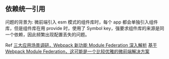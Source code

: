 ## 依赖统一引用
问题的背景为: 微前端引入 esm 模式的组件库时，每个 app 都会单独引入组件库，但是组件库在用 provide 时，使用了 Symbol key，强要求组件库的来源是同一个依赖，因此频繁出现配置丢失的问题。


Ref
[三大应用场景调研，Webpack 新功能 Module Federation 深入解析](https://developer.aliyun.com/article/755252#slide-4)
[基于 Webpack Module Federation，这可能是一个比较优雅的微前端解决方案](https://juejin.cn/post/7020607552190677000#heading-0)

